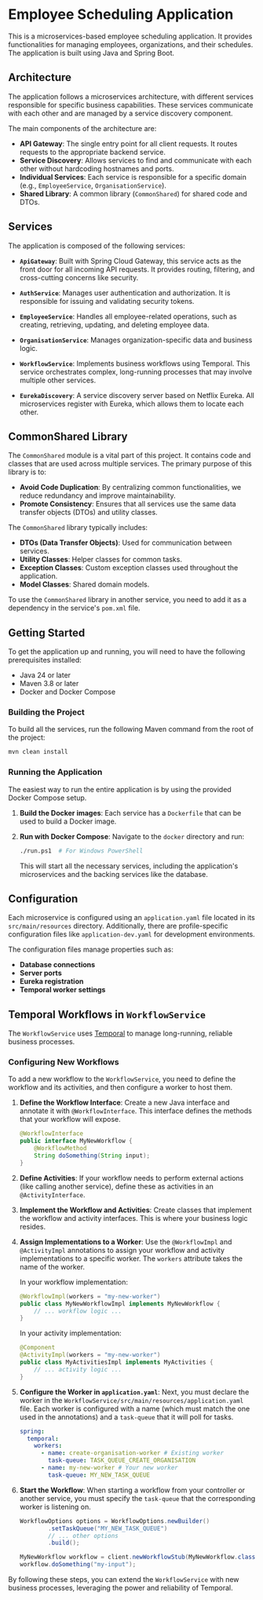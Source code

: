 # Employee Scheduling Application

This is a microservices-based employee scheduling application. It provides functionalities for managing employees, organizations, and their schedules. The application is built using Java and Spring Boot.

## Architecture

The application follows a microservices architecture, with different services responsible for specific business capabilities. These services communicate with each other and are managed by a service discovery component.

The main components of the architecture are:

*   **API Gateway**: The single entry point for all client requests. It routes requests to the appropriate backend service.
*   **Service Discovery**: Allows services to find and communicate with each other without hardcoding hostnames and ports.
*   **Individual Services**: Each service is responsible for a specific domain (e.g., `EmployeeService`, `OrganisationService`).
*   **Shared Library**: A common library (`CommonShared`) for shared code and DTOs.

## Services

The application is composed of the following services:

*   **`ApiGateway`**: Built with Spring Cloud Gateway, this service acts as the front door for all incoming API requests. It provides routing, filtering, and cross-cutting concerns like security.

*   **`AuthService`**: Manages user authentication and authorization. It is responsible for issuing and validating security tokens.

*   **`EmployeeService`**: Handles all employee-related operations, such as creating, retrieving, updating, and deleting employee data.

*   **`OrganisationService`**: Manages organization-specific data and business logic.

*   **`WorkflowService`**: Implements business workflows using Temporal. This service orchestrates complex, long-running processes that may involve multiple other services.

*   **`EurekaDiscovery`**: A service discovery server based on Netflix Eureka. All microservices register with Eureka, which allows them to locate each other.

## CommonShared Library

The `CommonShared` module is a vital part of this project. It contains code and classes that are used across multiple services. The primary purpose of this library is to:

*   **Avoid Code Duplication**: By centralizing common functionalities, we reduce redundancy and improve maintainability.
*   **Promote Consistency**: Ensures that all services use the same data transfer objects (DTOs) and utility classes.

The `CommonShared` library typically includes:

*   **DTOs (Data Transfer Objects)**: Used for communication between services.
*   **Utility Classes**: Helper classes for common tasks.
*   **Exception Classes**: Custom exception classes used throughout the application.
*   **Model Classes**: Shared domain models.

To use the `CommonShared` library in another service, you need to add it as a dependency in the service's `pom.xml` file.

## Getting Started

To get the application up and running, you will need to have the following prerequisites installed:

*   Java 24 or later
*   Maven 3.8 or later
*   Docker and Docker Compose

### Building the Project

To build all the services, run the following Maven command from the root of the project:

```bash
mvn clean install
```

### Running the Application

The easiest way to run the entire application is by using the provided Docker Compose setup.

1.  **Build the Docker images**:
    Each service has a `Dockerfile` that can be used to build a Docker image.

2.  **Run with Docker Compose**:
    Navigate to the `docker` directory and run:

    ```bash
    ./run.ps1  # For Windows PowerShell
    ```

    This will start all the necessary services, including the application's microservices and the backing services like the database.

## Configuration

Each microservice is configured using an `application.yaml` file located in its `src/main/resources` directory. Additionally, there are profile-specific configuration files like `application-dev.yaml` for development environments.

The configuration files manage properties such as:

*   **Database connections**
*   **Server ports**
*   **Eureka registration**
*   **Temporal worker settings**

## Temporal Workflows in `WorkflowService`

The `WorkflowService` uses [Temporal](https://temporal.io/) to manage long-running, reliable business processes.

### Configuring New Workflows

To add a new workflow to the `WorkflowService`, you need to define the workflow and its activities, and then configure a worker to host them.

1.  **Define the Workflow Interface**:
    Create a new Java interface and annotate it with `@WorkflowInterface`. This interface defines the methods that your workflow will expose.

    ```java
    @WorkflowInterface
    public interface MyNewWorkflow {
        @WorkflowMethod
        String doSomething(String input);
    }
    ```

2.  **Define Activities**:
    If your workflow needs to perform external actions (like calling another service), define these as activities in an `@ActivityInterface`.

3.  **Implement the Workflow and Activities**:
    Create classes that implement the workflow and activity interfaces. This is where your business logic resides.

4.  **Assign Implementations to a Worker**:
    Use the `@WorkflowImpl` and `@ActivityImpl` annotations to assign your workflow and activity implementations to a specific worker. The `workers` attribute takes the name of the worker.

    In your workflow implementation:
    ```java
    @WorkflowImpl(workers = "my-new-worker")
    public class MyNewWorkflowImpl implements MyNewWorkflow {
        // ... workflow logic ...
    }
    ```

    In your activity implementation:
    ```java
    @Component
    @ActivityImpl(workers = "my-new-worker")
    public class MyActivitiesImpl implements MyActivities {
        // ... activity logic ...
    }
    ```

5.  **Configure the Worker in `application.yaml`**:
    Next, you must declare the worker in the `WorkflowService/src/main/resources/application.yaml` file. Each worker is configured with a name (which must match the one used in the annotations) and a `task-queue` that it will poll for tasks.

    ```yaml
    spring:
      temporal:
        workers:
          - name: create-organisation-worker # Existing worker
            task-queue: TASK_QUEUE_CREATE_ORGANISATION
          - name: my-new-worker # Your new worker
            task-queue: MY_NEW_TASK_QUEUE
    ```

6.  **Start the Workflow**:
    When starting a workflow from your controller or another service, you must specify the `task-queue` that the corresponding worker is listening on.

    ```java
    WorkflowOptions options = WorkflowOptions.newBuilder()
            .setTaskQueue("MY_NEW_TASK_QUEUE")
            // ... other options
            .build();

    MyNewWorkflow workflow = client.newWorkflowStub(MyNewWorkflow.class, options);
    workflow.doSomething("my-input");
    ```

By following these steps, you can extend the `WorkflowService` with new business processes, leveraging the power and reliability of Temporal.
